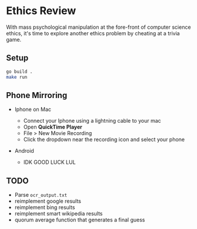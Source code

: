 # Ethics Review

With mass psychological manipulation at the fore-front of computer science ethics, it's time to explore another ethics problem by cheating at a trivia game.

## Setup

```bash
go build .
make run

```


## Phone Mirroring

+ Iphone on Mac
  - Connect your Iphone using a lightning cable to your mac
  - Open **QuickTime Player**
  - File > New Movie Recording
  - Click the dropdown near the recording icon and select your phone

+ Android
  - IDK GOOD LUCK LUL


## TODO
+ Parse `ocr_output.txt`
+ reimplement google results
+ reimplement bing results
+ reimplement smart wikipedia results
+ quorum average function that generates a final guess

